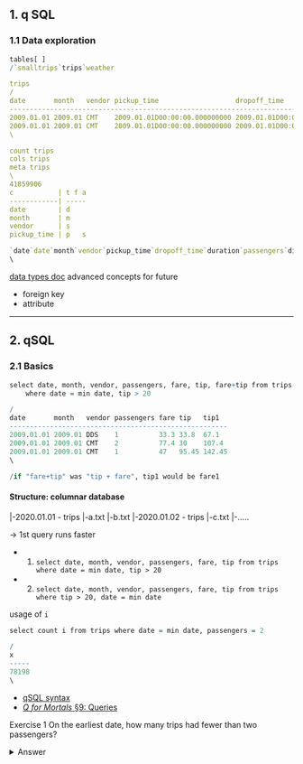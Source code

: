 ## 1. q SQL
### 1.1 Data exploration

```q
tables[ ]
/`smalltrips`trips`weather

trips
/
date       month   vendor pickup_time                   dropoff_time         ..
-----------------------------------------------------------------------------..
2009.01.01 2009.01 CMT    2009.01.01D00:00:00.000000000 2009.01.01D00:04:12.0..
2009.01.01 2009.01 CMT    2009.01.01D00:00:00.000000000 2009.01.01D00:05:03.0..
\

count trips
cols trips
meta trips
\
41859906
c           | t f a
------------| -----
date        | d    
month       | m    
vendor      | s    
pickup_time | p   s

`date`date`month`vendor`pickup_time`dropoff_time`duration`passengers`distance..
\


```

[data types doc](https://code.kx.com/q/ref/#datayeps)
advanced concepts for future
- foreign key
- attribute

---

## 2. qSQL
### 2.1 Basics

```q
select date, month, vendor, passengers, fare, tip, fare+tip from trips 
    where date = min date, tip > 20   

/
date       month   vendor passengers fare tip   tip1  
------------------------------------------------------
2009.01.01 2009.01 DDS    1          33.3 33.8  67.1  
2009.01.01 2009.01 CMT    2          77.4 30    107.4 
2009.01.01 2009.01 CMT    1          47   95.45 142.45
\

/if "fare+tip" was "tip + fare", tip1 would be fare1
```

#### Structure: columnar database
|-2020.01.01 - trips
			|-a.txt
			|-b.txt
|-2020.01.02 - trips
			|-c.txt
			|-.....

-> 1st query runs faster
- 1. `select date, month, vendor, passengers, fare, tip from trips where date = min date, tip > 20`
- 2. `select date, month, vendor, passengers, fare, tip from trips where tip > 20, date = min date`

usage of `i`
```q
select count i from trips where date = min date, passengers = 2

/
x    
-----
78198
\
```
- [qSQL syntax](https://code.kx.com/q/basics/qsql/)
- [_Q for Mortals_ §9: Queries](https://code.kx.com/q4m3/9_Queries_q-sql/)

Exercise 1
On the earliest date, how many trips had fewer than two passengers?
<details>
	<summary> Answer</summary>
	```q
	/x
	select count i from trips where date = min date, passengers < 2
	/o
	select count i from trips where date = min date, passengers < 2
	```
</detail>

---

### 2.2 Assignment

Create a new variable as follows:
var_name: expression
```q
// Use keyword 'within' to filter the date
jan09:select from trips where date within 2009.01.10 2009.01.31

// Check how many records are in the filtered table
count jan09
`
select count i from trips where date within 2009.1.10 2009.01.31

/
10420159

x       
--------
10420159
\
```

